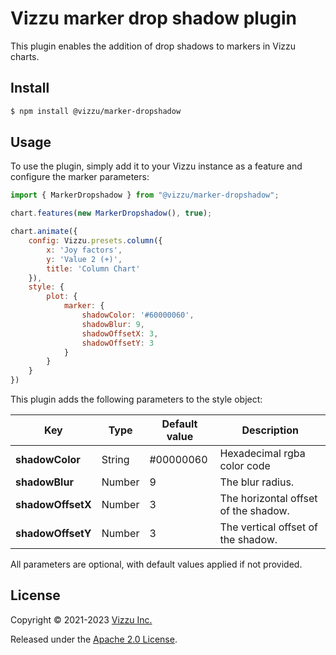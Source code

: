 # Vizzu marker drop shadow plugin

This plugin enables the addition of drop shadows to markers in Vizzu charts.

## Install

```sh
$ npm install @vizzu/marker-dropshadow
```

## Usage

To use the plugin, simply add it to your Vizzu instance as a feature and configure the marker parameters:


```javascript
import { MarkerDropshadow } from "@vizzu/marker-dropshadow";

chart.features(new MarkerDropshadow(), true);

chart.animate({
    config: Vizzu.presets.column({
        x: 'Joy factors',
        y: 'Value 2 (+)',
        title: 'Column Chart'
    }),
    style: {
        plot: {
            marker: {
                shadowColor: '#60000060',
                shadowBlur: 9,
                shadowOffsetX: 3,
                shadowOffsetY: 3
            }
        }
    }
})
```

This plugin adds the following parameters to the style object:

|Key|Type|Default value|Description|
|---|---|---|---|
|**shadowColor**|String|#00000060|Hexadecimal rgba color code|
|**shadowBlur**|Number|9|The blur radius.|
|**shadowOffsetX**|Number|3|The horizontal offset of the shadow. |
|**shadowOffsetY**|Number|3|The vertical offset of the shadow.|

All parameters are optional, with default values applied if not provided.


## License

Copyright © 2021-2023 [Vizzu Inc.](https://vizzuhq.com)

Released under the
[Apache 2.0 License](https://lib.vizzuhq.com/latest/LICENSE/).
